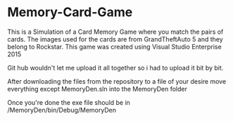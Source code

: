 # Memory-Card-Game
This is a Simulation of a Card Memory Game where you match the pairs of cards.
The images used for the cards are from GrandTheftAuto 5 and they belong to Rockstar. 
This game was created using Visual Studio Enterprise 2015

Git hub wouldn't let me upload it all together so i had to upload it bit by bit.

After downloading the files from the repository to a file of your desire move everything except MemoryDen.sln into the MemoryDen folder 

Once you're done the exe file should be in /MemoryDen/bin/Debug/MemoryDen
